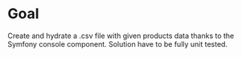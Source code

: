 Goal
====

Create and hydrate a .csv file with given products data thanks to the Symfony console component.
Solution have to be fully unit tested.